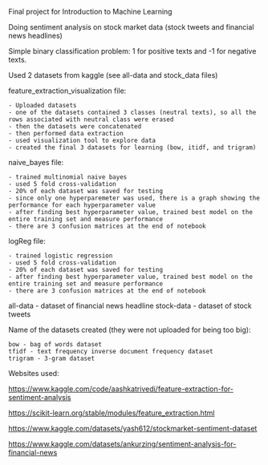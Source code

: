 Final project for Introduction to Machine Learning 

Doing sentiment analysis on stock market data (stock tweets and financial news headlines)

Simple binary classification problem: 1 for positive texts and -1 for negative texts.

Used 2 datasets from kaggle (see all-data and stock_data files)

feature_extraction_visualization file:

    - Uploaded datasets
    - one of the datasets contained 3 classes (neutral texts), so all the rows associated with neutral class were erased
    - then the datasets were concatenated
    - then performed data extraction
    - used visualization tool to explore data
    - created the final 3 datasets for learning (bow, itidf, and trigram)

naive_bayes file:

    - trained multinomial naive bayes
    - used 5 fold cross-validation
    - 20% of each dataset was saved for testing 
    - since only one hyperparemeter was used, there is a graph showing the performance for each hyperparameter value
    - after finding best hyperparameter value, trained best model on the entire training set and measure performance
    - there are 3 confusion matrices at the end of notebook

logReg file:

    - trained logistic regression
    - used 5 fold cross-validation
    - 20% of each dataset was saved for testing 
    - after finding best hyperparameter value, trained best model on the entire training set and measure performance
    - there are 3 confusion matrices at the end of notebook

all-data - dataset of financial news headline
stock-data - dataset of stock tweets

Name of the datasets created  (they were not uploaded for being too big):

    bow - bag of words dataset
    tfidf - text frequency inverse document frequency dataset
    trigram - 3-gram dataset


Websites used:

https://www.kaggle.com/code/aashkatrivedi/feature-extraction-for-sentiment-analysis

https://scikit-learn.org/stable/modules/feature_extraction.html

https://www.kaggle.com/datasets/yash612/stockmarket-sentiment-dataset

https://www.kaggle.com/datasets/ankurzing/sentiment-analysis-for-financial-news
